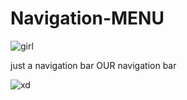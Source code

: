 # Navigation-MENU
![girl](https://im2.ezgif.com/tmp/ezgif-2-2e8ccc787a.gif)


 just a navigation bar
 OUR navigation bar
 
 ![xd](https://memetemplate.in/uploads/1638303523.jpeg)

